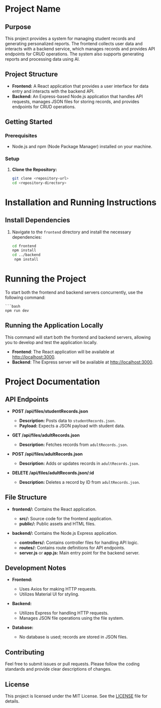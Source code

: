 # Project Name

## Purpose

This project provides a system for managing student records and generating personalized reports. The frontend collects user data and interacts with a backend service, which manages records and provides API endpoints for CRUD operations. The system also supports generating reports and processing data using AI.

## Project Structure

- **Frontend:** A React application that provides a user interface for data entry and interacts with the backend API.
- **Backend:** An Express-based Node.js application that handles API requests, manages JSON files for storing records, and provides endpoints for CRUD operations.

## Getting Started

### Prerequisites

- Node.js and npm (Node Package Manager) installed on your machine.

### Setup

1. **Clone the Repository:**
   ```bash
   git clone <repository-url>
   cd <repository-directory>

# Installation and Running Instructions

## Install Dependencies

1. Navigate to the `frontend` directory and install the necessary dependencies:

   ```bash
   cd frontend
   npm install
   cd ../backend
    npm install

# Running the Project

To start both the frontend and backend servers concurrently, use the following command:

    ```bash
    npm run dev

## Running the Application Locally

This command will start both the frontend and backend servers, allowing you to develop and test the application locally.

- **Frontend**: The React application will be available at [http://localhost:3000](http://localhost:3000).
- **Backend**: The Express server will be available at [http://localhost:3000](http://localhost:3000).


# Project Documentation

## API Endpoints

- **POST /api/files/studentRecords.json**
  - **Description:** Posts data to `studentRecords.json`.
  - **Payload:** Expects a JSON payload with student data.

- **GET /api/files/adultRecords.json**
  - **Description:** Fetches records from `adultRecords.json`.

- **POST /api/files/adultRecords.json**
  - **Description:** Adds or updates records in `adultRecords.json`.

- **DELETE /api/files/adultRecords.json/:id**
  - **Description:** Deletes a record by ID from `adultRecords.json`.

## File Structure

- **frontend/:** Contains the React application.
  - **src/:** Source code for the frontend application.
  - **public/:** Public assets and HTML files.

- **backend/:** Contains the Node.js Express application.
  - **controllers/:** Contains controller files for handling API logic.
  - **routes/:** Contains route definitions for API endpoints.
  - **server.js** or **app.js:** Main entry point for the backend server.

## Development Notes

- **Frontend:**
  - Uses Axios for making HTTP requests.
  - Utilizes Material UI for styling.

- **Backend:**
  - Utilizes Express for handling HTTP requests.
  - Manages JSON file operations using the file system.

- **Database:**
  - No database is used; records are stored in JSON files.

## Contributing

Feel free to submit issues or pull requests. Please follow the coding standards and provide clear descriptions of changes.

## License

This project is licensed under the MIT License. See the [LICENSE](LICENSE) file for details.


